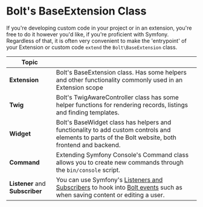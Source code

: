 Bolt's BaseExtension Class
==========================

If you're developing custom code in your project or in an extension, you're
free to do it however you'd like, if you're proficient with Symfony. Regardless
of that, it is often very convenient to make the 'entrypoint' of your Extension
or custom code `extend` the `Bolt\BaseExtension` class.

| Topic |    |
|-------|----|
| **Extension** | Bolt's BaseExtension class. Has some helpers and other functionality commonly used in an Extension scope |
| **Twig** | Bolt's TwigAwareController class has some helper functions for rendering records, listings and finding templates. |
| **Widget** | Bolt's BaseWidget class has helpers and functionality to add custom controls and elements to parts of the Bolt website, both frontend and backend. |
| **Command** | Extending Symfony Console's Command class allows you to create new commands through the `bin/console` script.
| **Listener** and **Subscriber** | You can use Symfony's [Listeners and Subscribers][symfony-events] to hook into [Bolt events][events] such as when saving content or editing a user. |

[events]: ./event
[symfony-events]: https://symfony.com/doc/current/event_dispatcher.html
